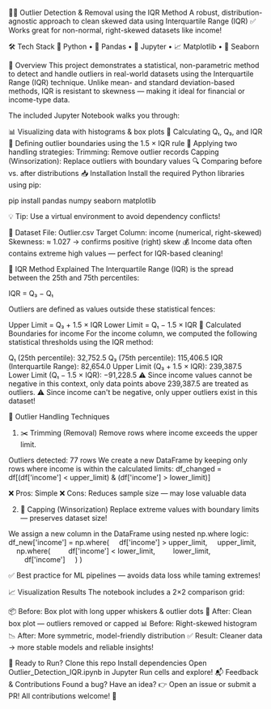 🕵️‍♂️ Outlier Detection & Removal using the IQR Method
A robust, distribution-agnostic approach to clean skewed data using Interquartile Range (IQR)
✅ Works great for non-normal, right-skewed datasets like income!

🛠️ Tech Stack
<span>🐍 Python</span> • <span>🐼 Pandas</span> • <span>📓 Jupyter</span> • <span>📈 Matplotlib</span> • <span>🎨 Seaborn</span>

📌 Overview
This project demonstrates a statistical, non-parametric method to detect and handle outliers in real-world datasets using the Interquartile Range (IQR) technique. Unlike mean- and standard deviation-based methods, IQR is resistant to skewness — making it ideal for financial or income-type data.

The included Jupyter Notebook walks you through:

📊 Visualizing data with histograms & box plots
📐 Calculating Q₁, Q₃, and IQR
🚧 Defining outlier boundaries using the 1.5 × IQR rule
🧹 Applying two handling strategies:
Trimming: Remove outlier records
Capping (Winsorization): Replace outliers with boundary values
🔍 Comparing before vs. after distributions
📥 Installation
Install the required Python libraries using pip:

pip install pandas numpy seaborn matplotlib

💡 Tip: Use a virtual environment to avoid dependency conflicts!

📁 Dataset
File: Outlier.csv
Target Column: income (numerical, right-skewed)
Skewness: ≈ 1.027 → confirms positive (right) skew
💰 Income data often contains extreme high values — perfect for IQR-based cleaning!

📐 IQR Method Explained
The Interquartile Range (IQR) is the spread between the 25th and 75th percentiles:

IQR = Q₃ − Q₁

Outliers are defined as values outside these statistical fences:

Upper Limit = Q₃ + 1.5 × IQR
Lower Limit = Q₁ − 1.5 × IQR
🔢 Calculated Boundaries for income
For the income column, we computed the following statistical thresholds using the IQR method:

Q₁ (25th percentile): 32,752.5
Q₃ (75th percentile): 115,406.5
IQR (Interquartile Range): 82,654.0
Upper Limit (Q₃ + 1.5 × IQR): 239,387.5
Lower Limit (Q₁ − 1.5 × IQR): −91,228.5
⚠️ Since income values cannot be negative in this context, only data points above 239,387.5 are treated as outliers.
⚠️ Since income can't be negative, only upper outliers exist in this dataset!

🧹 Outlier Handling Techniques
1. ✂️ Trimming (Removal)
Remove rows where income exceeds the upper limit.

Outliers detected: 77 rows
We create a new DataFrame by keeping only rows where income is within the calculated limits:
df_changed = df[(df['income'] < upper_limit) & (df['income'] > lower_limit)]

❌ Pros: Simple
❌ Cons: Reduces sample size — may lose valuable data

2. 🧢 Capping (Winsorization)
Replace extreme values with boundary limits — preserves dataset size!

We assign a new column in the DataFrame using nested np.where logic:
df_new['income'] = np.where(
&nbsp;&nbsp;&nbsp;&nbsp;df['income'] > upper_limit,
&nbsp;&nbsp;&nbsp;&nbsp;upper_limit,
&nbsp;&nbsp;&nbsp;&nbsp;np.where(
&nbsp;&nbsp;&nbsp;&nbsp;&nbsp;&nbsp;&nbsp;&nbsp;df['income'] < lower_limit,
&nbsp;&nbsp;&nbsp;&nbsp;&nbsp;&nbsp;&nbsp;&nbsp;lower_limit,
&nbsp;&nbsp;&nbsp;&nbsp;&nbsp;&nbsp;&nbsp;&nbsp;df['income']
&nbsp;&nbsp;&nbsp;&nbsp;)
)

✅ Best practice for ML pipelines — avoids data loss while taming extremes!

📈 Visualization Results
The notebook includes a 2×2 comparison grid:

📦 Before: Box plot with long upper whiskers & outlier dots
📏 After: Clean box plot — outliers removed or capped
📊 Before: Right-skewed histogram
📉 After: More symmetric, model-friendly distribution
✅ Result: Cleaner data → more stable models and reliable insights!

🚀 Ready to Run?
Clone this repo
Install dependencies
Open Outlier_Detection_IQR.ipynb in Jupyter
Run cells and explore!
📬 Feedback & Contributions
Found a bug? Have an idea?
👉 Open an issue or submit a PR! All contributions welcome! 🤝
